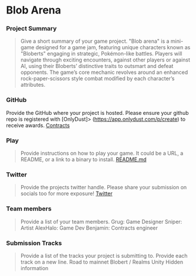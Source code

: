 # Blob Arena

### Project Summary
> Give a short summary of your game project.
"Blob arena" is a mini-game designed for a game jam, featuring unique characters known as "Bloberts" engaging in strategic, Pokémon-like battles. Players will navigate through exciting encounters, against other players or against AI, using their Bloberts’ distinctive traits to outsmart and defeat opponents. The game’s core mechanic revolves around an enhanced rock-paper-scissors style combat modified by each character’s attributes.

### GitHub
Provide the GitHub where your project is hosted. Please ensure your github repo is registered with [OnlyDust]> (https://app.onlydust.com/p/create) to receive awards.
[Contracts](https://github.com/GrugLikesRocks/Blob-arena/)

### Play
> Provide instructions on how to play your game. It could be a URL, a README, or a link to a binary to install.
[README.md](https://github.com/GrugLikesRocks/Blob-arena/tree/main/README.md)

### Twitter
> Provide the projects twitter handle. Please share your submission on socials too for more exposure!
[Twitter](https://twitter.com/Grugslair)

### Team members
> Provide a list of your team members.
Grug: Game Designer
Sniper: Artist
AlexHalo: Game Dev
Benjamin: Contracts engineer

### Submission Tracks
> Provide a list of the tracks your project is submitting to. Provide each track on a new line.
Road to mainnet
Blobert / Realms
Unity
Hidden information 
